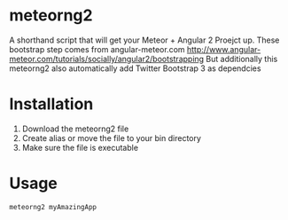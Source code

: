 # meteorng2
A shorthand script that will get your Meteor + Angular 2 Proejct up.
These bootstrap step comes from angular-meteor.com
http://www.angular-meteor.com/tutorials/socially/angular2/bootstrapping
But additionally this meteorng2 also automatically add Twitter Bootstrap 3 as dependcies

# Installation
1. Download the meteorng2 file
2. Create alias or move the file to your bin directory
3. Make sure the file is executable

# Usage
`meteorng2 myAmazingApp`
